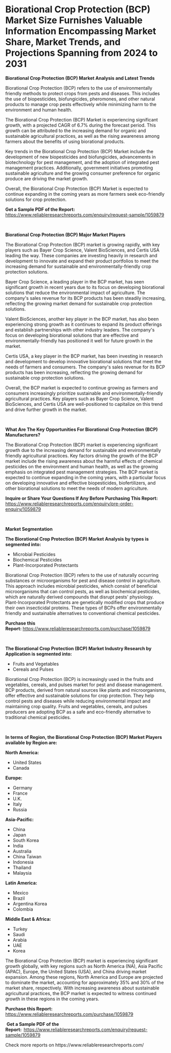<p><h1>Biorational Crop Protection (BCP) Market Size Furnishes Valuable Information Encompassing Market Share, Market Trends, and Projections Spanning from 2024 to 2031</h1></p><p><strong>Biorational Crop Protection (BCP) Market Analysis and Latest Trends</strong></p>
<p><p>Biorational Crop Protection (BCP) refers to the use of environmentally friendly methods to protect crops from pests and diseases. This includes the use of biopesticides, biofungicides, pheromones, and other natural products to manage crop pests effectively while minimizing harm to the environment and human health.</p><p>The Biorational Crop Protection (BCP) Market is experiencing significant growth, with a projected CAGR of 6.7% during the forecast period. This growth can be attributed to the increasing demand for organic and sustainable agricultural practices, as well as the rising awareness among farmers about the benefits of using biorational products.</p><p>Key trends in the Biorational Crop Protection (BCP) Market include the development of new biopesticides and biofungicides, advancements in biotechnology for pest management, and the adoption of integrated pest management practices. Additionally, government initiatives promoting sustainable agriculture and the growing consumer preference for organic produce are driving the market growth.</p><p>Overall, the Biorational Crop Protection (BCP) Market is expected to continue expanding in the coming years as more farmers seek eco-friendly solutions for crop protection.</p></p>
<p><strong>Get a Sample PDF of the Report:&nbsp;</strong> <a href="https://www.reliableresearchreports.com/enquiry/request-sample/1059879">https://www.reliableresearchreports.com/enquiry/request-sample/1059879</a></p>
<p>&nbsp;</p>
<p><strong>Biorational Crop Protection (BCP) Major Market Players</strong></p>
<p><p>The Biorational Crop Protection (BCP) market is growing rapidly, with key players such as Bayer Crop Science, Valent BioSciences, and Certis USA leading the way. These companies are investing heavily in research and development to innovate and expand their product portfolios to meet the increasing demand for sustainable and environmentally-friendly crop protection solutions.</p><p>Bayer Crop Science, a leading player in the BCP market, has seen significant growth in recent years due to its focus on developing biorational solutions that reduce the environmental impact of agriculture. The company's sales revenue for its BCP products has been steadily increasing, reflecting the growing market demand for sustainable crop protection solutions.</p><p>Valent BioSciences, another key player in the BCP market, has also been experiencing strong growth as it continues to expand its product offerings and establish partnerships with other industry leaders. The company's focus on developing biorational solutions that are effective and environmentally-friendly has positioned it well for future growth in the market.</p><p>Certis USA, a key player in the BCP market, has been investing in research and development to develop innovative biorational solutions that meet the needs of farmers and consumers. The company's sales revenue for its BCP products has been increasing, reflecting the growing demand for sustainable crop protection solutions.</p><p>Overall, the BCP market is expected to continue growing as farmers and consumers increasingly prioritize sustainable and environmentally-friendly agricultural practices. Key players such as Bayer Crop Science, Valent BioSciences, and Certis USA are well-positioned to capitalize on this trend and drive further growth in the market.</p></p>
<p>&nbsp;</p>
<p><strong>What Are The Key Opportunities For Biorational Crop Protection (BCP) Manufacturers?</strong></p>
<p><p>The Biorational Crop Protection (BCP) market is experiencing significant growth due to the increasing demand for sustainable and environmentally friendly agricultural practices. Key factors driving the growth of the BCP market include the rising awareness about the harmful effects of chemical pesticides on the environment and human health, as well as the growing emphasis on integrated pest management strategies. The BCP market is expected to continue expanding in the coming years, with a particular focus on developing innovative and effective biopesticides, biofertilizers, and other biorational solutions to meet the needs of modern agriculture.</p></p>
<p><strong>Inquire or Share Your Questions If Any Before Purchasing This Report:</strong> <a href="https://www.reliableresearchreports.com/enquiry/pre-order-enquiry/1059879">https://www.reliableresearchreports.com/enquiry/pre-order-enquiry/1059879</a></p>
<p>&nbsp;</p>
<p><strong>Market Segmentation</strong></p>
<p><strong>The Biorational Crop Protection (BCP) Market Analysis by types is segmented into:</strong></p>
<p><ul><li>Microbial Pesticides</li><li>Biochemical Pesticides</li><li>Plant-Incorporated Protectants</li></ul></p>
<p><p>Biorational Crop Protection (BCP) refers to the use of naturally occurring substances or microorganisms for pest and disease control in agriculture. This approach includes microbial pesticides, which consist of beneficial microorganisms that can control pests, as well as biochemical pesticides, which are naturally derived compounds that disrupt pests' physiology. Plant-Incorporated Protectants are genetically modified crops that produce their own insecticidal proteins. These types of BCPs offer environmentally friendly and sustainable alternatives to conventional chemical pesticides.</p></p>
<p><strong>Purchase this Report:&nbsp;</strong><a href="https://www.reliableresearchreports.com/purchase/1059879">https://www.reliableresearchreports.com/purchase/1059879</a></p>
<p>&nbsp;</p>
<p><strong>The Biorational Crop Protection (BCP) Market Industry Research by Application is segmented into:</strong></p>
<p><ul><li>Fruits and Vegetables</li><li>Cereals and Pulses</li></ul></p>
<p><p>Biorational Crop Protection (BCP) is increasingly used in the fruits and vegetables, cereals, and pulses market for pest and disease management. BCP products, derived from natural sources like plants and microorganisms, offer effective and sustainable solutions for crop protection. They help control pests and diseases while reducing environmental impact and maintaining crop quality. Fruits and vegetables, cereals, and pulses producers are adopting BCP as a safe and eco-friendly alternative to traditional chemical pesticides.</p></p>
<p>&nbsp;</p>
<p><strong>In terms of Region, the Biorational Crop Protection (BCP) Market Players available by Region are:</strong></p>
<p>
    <p> <strong> North America: </strong>
        <ul>
            <li>United States</li>
            <li>Canada</li>
        </ul>
        </p> 
    <p> <strong> Europe: </strong>
        <ul>
            <li>Germany</li>
            <li>France</li>
            <li>U.K.</li>
            <li>Italy</li>
            <li>Russia</li>
        </ul>
        </p> 
    <p> <strong> Asia-Pacific: </strong>
        <ul>
            <li>China</li>
            <li>Japan</li>
            <li>South Korea</li>
            <li>India</li>
            <li>Australia</li>
            <li>China Taiwan</li>
            <li>Indonesia</li>
            <li>Thailand</li>
            <li>Malaysia</li>
        </ul>
        </p> 
    <p> <strong> Latin America: </strong>
        <ul>
            <li>Mexico</li>
            <li>Brazil</li>
            <li>Argentina Korea</li>
            <li>Colombia</li>
        </ul>
        </p> 
    <p> <strong> Middle East & Africa: </strong>
        <ul>
            <li>Turkey</li>
            <li>Saudi</li>
            <li>Arabia</li>
            <li>UAE</li>
            <li>Korea</li>
        </ul>
    </p>
    </p>
<p><p>The Biorational Crop Protection (BCP) market is experiencing significant growth globally, with key regions such as North America (NA), Asia Pacific (APAC), Europe, the United States (USA), and China driving market expansion. Among these regions, North America and Europe are projected to dominate the market, accounting for approximately 35% and 30% of the market share, respectively. With increasing awareness about sustainable agricultural practices, the BCP market is expected to witness continued growth in these regions in the coming years.</p></p>
<p><strong>Purchase this Report: </strong><a href="https://www.reliableresearchreports.com/purchase/1059879">https://www.reliableresearchreports.com/purchase/1059879</a></p>
<p>&nbsp;<strong>Get a Sample PDF of the Report:&nbsp;&nbsp;</strong><a href="https://www.reliableresearchreports.com/enquiry/request-sample/1059879">https://www.reliableresearchreports.com/enquiry/request-sample/1059879</a></p>
<p><strong></strong></p>
<p>Check more reports on https://www.reliableresearchreports.com/</p>